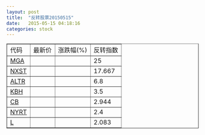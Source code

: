 ```yaml
---
layout: post
title:  "反转股票20150515"
date:   2015-05-15 04:18:16
categories: stock
---
```


<script type="text/javascript">
var stockList = []
stockList.push('gb_mga');
stockList.push('gb_nxst');
stockList.push('gb_altr');
stockList.push('gb_kbh');
stockList.push('gb_cb');
stockList.push('gb_nyrt');
stockList.push('gb_l');
</script>

<table border="1">
 <tr>
 <td>代码</td>
  <td>最新价</td>
  <td>涨跌幅(%)</td>
 <td>反转指数</td>
</tr>
  <tr id="mga"><td><a href="http://stock.finance.sina.com.cn/usstock/quotes/MGA.html" target="_blank">MGA</a></td><td></td><td></td><td>25</td></tr>
  <tr id="nxst"><td><a href="http://stock.finance.sina.com.cn/usstock/quotes/NXST.html" target="_blank">NXST</a></td><td></td><td></td><td>17.667</td></tr>
  <tr id="altr"><td><a href="http://stock.finance.sina.com.cn/usstock/quotes/ALTR.html" target="_blank">ALTR</a></td><td></td><td></td><td>6.8</td></tr>
  <tr id="kbh"><td><a href="http://stock.finance.sina.com.cn/usstock/quotes/KBH.html" target="_blank">KBH</a></td><td></td><td></td><td>3.5</td></tr>
  <tr id="cb"><td><a href="http://stock.finance.sina.com.cn/usstock/quotes/CB.html" target="_blank">CB</a></td><td></td><td></td><td>2.944</td></tr>
  <tr id="nyrt"><td><a href="http://stock.finance.sina.com.cn/usstock/quotes/NYRT.html" target="_blank">NYRT</a></td><td></td><td></td><td>2.4</td></tr>
  <tr id="l"><td><a href="http://stock.finance.sina.com.cn/usstock/quotes/L.html" target="_blank">L</a></td><td></td><td></td><td>2.083</td></tr>
</table>
